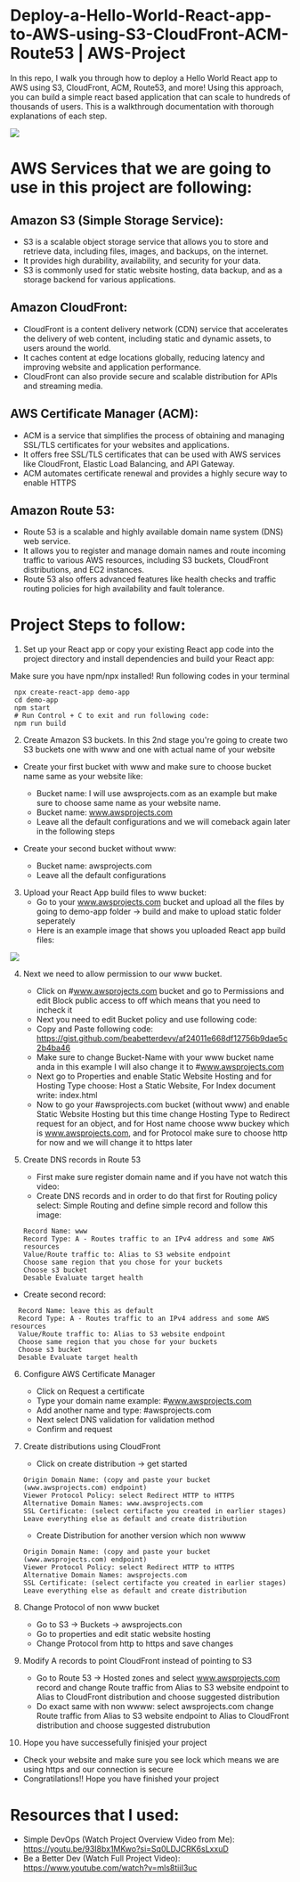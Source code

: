# Deploy-a-Hello-World-React-app-to-AWS-using-S3-CloudFront-ACM-Route53 | AWS-Project
In this repo, I walk you through how to deploy a Hello World React app to AWS using S3, CloudFront, ACM, Route53, and more! Using this approach, you can build a simple react based application that can scale to hundreds of thousands of users. This is a walkthrough documentation with thorough explanations of each step. 

![](image.png)

# AWS Services that we are going to use in this project are following:

## Amazon S3 (Simple Storage Service):
- S3 is a scalable object storage service that allows you to store and retrieve data, including files, images, and backups, on the internet.
- It provides high durability, availability, and security for your data.
- S3 is commonly used for static website hosting, data backup, and as a storage backend for various applications.

## Amazon CloudFront:

- CloudFront is a content delivery network (CDN) service that accelerates the delivery of web content, including static and dynamic assets, to users around the world.
- It caches content at edge locations globally, reducing latency and improving website and application performance.
- CloudFront can also provide secure and scalable distribution for APIs and streaming media.

## AWS Certificate Manager (ACM):

- ACM is a service that simplifies the process of obtaining and managing SSL/TLS certificates for your websites and applications.
- It offers free SSL/TLS certificates that can be used with AWS services like CloudFront, Elastic Load Balancing, and API Gateway.
- ACM automates certificate renewal and provides a highly secure way to enable HTTPS

## Amazon Route 53:

- Route 53 is a scalable and highly available domain name system (DNS) web service.
- It allows you to register and manage domain names and route incoming traffic to various AWS resources, including S3 buckets, CloudFront distributions, and EC2 instances.
- Route 53 also offers advanced features like health checks and traffic routing policies for high availability and fault tolerance.

# Project Steps to follow:

1. Set up your React app or copy your existing React app code into the project directory and install dependencies and build your React app:

Make sure you have npm/npx installed!
Run following codes in your terminal

   ```
    npx create-react-app demo-app 
    cd demo-app
    npm start
    # Run Control + C to exit and run following code:
    npm run build
   ```

2. Create Amazon S3 buckets. In this 2nd stage you're going to create two S3 buckets one with www and one with actual name of your website

- Create your first bucket with www and make sure to choose bucket name same as your website like:
   - Bucket name: I will use awsprojects.com as an  example but make sure to choose same name as your website name.
   - Bucket name: www.awsprojects.com
   - Leave all the default configurations and we will comeback again later in the following steps

- Create your second bucket without www:
   - Bucket name: awsprojects.com
   - Leave all the default configurations

3. Upload your React App build files to www bucket:
   - Go to your www.awsprojects.com bucket and upload all the files by going to demo-app folder -> build and make to upload static folder seperately
   - Here is an example image that shows you uploaded React app build files:
    
  ![](react-app.png)

4. Next we need to allow permission to our www bucket.
   - Click on #www.awsprojects.com bucket and go to Permissions and edit Block public access to off which means that you need to incheck it
   - Next you need to edit Bucket policy and use following code:
   - Copy and Paste following code: https://gist.github.com/beabetterdevv/af24011e668df12756b9dae5c2b4ba46 
   - Make sure to change Bucket-Name with your www bucket name anda in this example I will also change it to #www.awsprojects.com
   - Next go to Properties and enable Static Website Hosting and for Hosting Type choose: Host a Static Website, For Index document write: index.html
   - Now to go your #awsprojects.com bucket (without www) and enable Static Website Hosting but this time change Hosting Type to Redirect request for an object, and for Host name choose www buckey which is www.awsprojects.com, and for Protocol make sure to choose http for now and we will change it to https later

5. Create DNS records in Route 53
   - First make sure register domain name and if you have not watch this video: [](https://www.youtube.com/watch?v=5IfDzpkLlYY)
   - Create DNS records and in order to do that first for Routing policy select: Simple Routing and define simple record and follow this image:
   ```
   Record Name: www
   Record Type: A - Routes traffic to an IPv4 address and some AWS resources
   Value/Route traffic to: Alias to S3 website endpoint
   Choose same region that you chose for your buckets
   Choose s3 bucket
   Desable Evaluate target health
   ```
- Create second record:
 ```
   Record Name: leave this as default
   Record Type: A - Routes traffic to an IPv4 address and some AWS resources
   Value/Route traffic to: Alias to S3 website endpoint
   Choose same region that you chose for your buckets
   Choose s3 bucket
   Desable Evaluate target health
   ```

6. Configure AWS Certificate Manager
   - Click on Request a certificate
   - Type your domain name example: #www.awsprojects.com
   - Add another name and type: #awsprojects.com
   - Next select DNS validation for validation method
   - Confirm and request
  
7. Create distributions using CloudFront
   - Click on create distribution -> get started
   ```
   Origin Domain Name: (copy and paste your bucket (www.awsprojects.com) endpoint)
   Viewer Protocol Policy: select Redirect HTTP to HTTPS
   Alternative Domain Names: www.awsprojects.com
   SSL Certificate: (select certifacte you created in earlier stages)
   Leave everything else as default and create distribution
   ```
   - Create Distribution for another version which non wwww
   ```
   Origin Domain Name: (copy and paste your bucket (www.awsprojects.com) endpoint)
   Viewer Protocol Policy: select Redirect HTTP to HTTPS
   Alternative Domain Names: awsprojects.com
   SSL Certificate: (select certifacte you created in earlier stages)
   Leave everything else as default and create distribution
   ```

8. Change Protocol of non www bucket
   - Go to S3 -> Buckets -> awsprojects.con 
   - Go to properties and edit static website hosting
   - Change Protocol from http to https and save changes

9. Modify A records to point CloudFront instead of pointing to S3
   - Go to Route 53 -> Hosted zones and select www.awsprojects.com record and change Route traffic from Alias to S3 website endpoint to Alias to CloudFront distribution and choose suggested distribution
   - Do exact same with non wwww: select awsprojects.com change Route traffic from Alias to S3 website endpoint to Alias to CloudFront  distribution and choose suggested distrubution
  
10. Hope you have successefully finisjed your project 
   - Check your website and make sure you see lock which means we are using https and our connection is secure
   - Congratilations!! Hope you have finished your project
![]()


# Resources that I used:

   - Simple DevOps (Watch Project Overview  Video from Me): https://youtu.be/93I8bx1MKwo?si=Sq0LDJCRK6sLxxuD
   - Be a Better Dev (Watch Full Project Video): https://www.youtube.com/watch?v=mls8tiiI3uc
 
  
